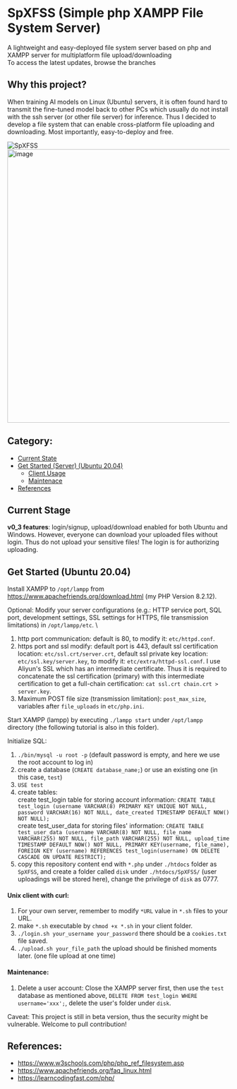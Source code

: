 # SpXFSS (Simple php XAMPP File System Server)
A lightweight and easy-deployed file system server based on php and XAMPP server for multiplatform file upload/downloading<br>
To access the latest updates, browse the branches

## Why this project?
When training AI models on Linux (Ubuntu) servers, it is often found hard to transmit the fine-tuned model back to other PCs which usually do not install with the ssh server (or other file server) for inference. Thus I decided to develop a file system that can enable cross-platform file uploading and downloading. Most importantly, easy-to-deploy and free.

![SpXFSS](https://github.com/user-attachments/assets/2319d13b-8264-46c3-a295-6ead07d609d5)
<img width="620" alt="image" src="https://github.com/user-attachments/assets/0d1a948b-4578-482b-be53-2d0054945230">

## Category:
* [Current State](#current-stage)
* [Get Started (Server) (Ubuntu 20.04)](#get-started-ubuntu-20-04)
   * [Client Usage](#unix-client-with-curl)
   * [Maintenace](#maintenance)
* [References](#references)

## Current Stage
<b>v0_3 features</b>: login/signup, upload/download enabled for both Ubuntu and Windows. However, everyone can download your uploaded files without login. Thus do not upload your sensitive files! The login is for authorizing uploading.

## Get Started (Ubuntu 20.04)

Install XAMPP to ```/opt/lampp``` from https://www.apachefriends.org/download.html (my PHP Version 8.2.12).

Optional: Modify your server configurations (e.g.: HTTP service port, SQL port, development settings, SSL settings for HTTPS, file transmission limitations) in ```/opt/lampp/etc```. \
1. http port communication: default is 80, to modify it: ```etc/httpd.conf```.
2. https port and ssl modify: default port is 443, default ssl certification location: ```etc/ssl.crt/server.crt```, default ssl private key location: ```etc/ssl.key/server.key```, to modify it: ```etc/extra/httpd-ssl.conf```. I use Aliyun's SSL which has an intermediate certificate. Thus it is required to concatenate the ssl certification (primary) with this intermediate certification to get a full-chain certification: ```cat ssl.crt chain.crt > server.key```.
3. Maximum POST file size (transmission limitation): ```post_max_size```, variables after ```file_uploads``` in ```etc/php.ini```.

Start XAMPP (lampp) by executing ```./lampp start``` under ```/opt/lampp``` directory (the following tutorial is also in this folder).

Initialize SQL: <BR> 
1. ```./bin/mysql -u root -p``` (default password is empty, and here we use the root account to log in)
2. create a database (```CREATE database_name;```) or use an existing one (in this case, ```test```)
3. ```USE test```
4. create tables: <br>
   create test_login table for storing account information: ```CREATE TABLE test_login (username VARCHAR(8) PRIMARY KEY UNIQUE NOT NULL, password VARCHAR(16) NOT NULL, date_created TIMESTAMP DEFAULT NOW() NOT NULL);``` <br>
   create test_user_data for storing files' information: ```CREATE TABLE test_user_data (username VARCHAR(8) NOT NULL, file_name VARCHAR(255) NOT NULL, file_path VARCHAR(255) NOT NULL, upload_time TIMESTAMP DEFAULT NOW() NOT NULL, PRIMARY KEY(username, file_name), FOREIGN KEY (username) REFERENCES test_login(username) ON DELETE CASCADE ON UPDATE RESTRICT);```
5. copy this repository content end with ```*.php``` under ```./htdocs``` folder as ```SpXFSS```, and create a folder called ```disk``` under ```./htdocs/SpXFSS/``` (user uploadings will be stored here), change the privilege of ```disk``` as 0777.

#### Unix client with curl: 
1. For your own server, remember to modify ```*URL``` value in ```*.sh``` files to your URL.
2. make ```*.sh``` executable by ```chmod +x *.sh``` in your client folder.
3. ```./login.sh your_username your_password``` there should be a ```cookies.txt``` file saved.
4. ```./upload.sh your_file_path``` the upload should be finished moments later. (one file upload at one time)

#### Maintenance:
1. Delete a user account: Close the XAMPP server first, then use the ```test``` database as mentioned above, ```DELETE FROM test_login WHERE username='xxx';```, delete the user's folder under ```disk```.

Caveat: This project is still in beta version, thus the security might be vulnerable. Welcome to pull contribution!
   
## References:
* https://www.w3schools.com/php/php_ref_filesystem.asp
* https://www.apachefriends.org/faq_linux.html
* https://learncodingfast.com/php/

